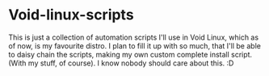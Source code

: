 # Void-linux-scripts
This is just a collection of automation scripts I'll use in Void Linux, which as of now, is my favourite distro. I plan to fill it up with so much, that I'll be able to daisy chain the scripts, making my own custom complete install script. (With my stuff, of course). I know nobody should care about this. :D
